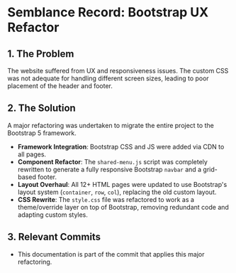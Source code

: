 # Semblance Record: Bootstrap UX Refactor

## 1. The Problem

The website suffered from UX and responsiveness issues. The custom CSS was not adequate for handling different screen sizes, leading to poor placement of the header and footer.

## 2. The Solution

A major refactoring was undertaken to migrate the entire project to the Bootstrap 5 framework.

*   **Framework Integration**: Bootstrap CSS and JS were added via CDN to all pages.
*   **Component Refactor**: The `shared-menu.js` script was completely rewritten to generate a fully responsive Bootstrap `navbar` and a grid-based footer.
*   **Layout Overhaul**: All 12+ HTML pages were updated to use Bootstrap's layout system (`container`, `row`, `col`), replacing the old custom layout.
*   **CSS Rewrite**: The `style.css` file was refactored to work as a theme/override layer on top of Bootstrap, removing redundant code and adapting custom styles.

## 3. Relevant Commits

*   This documentation is part of the commit that applies this major refactoring.
